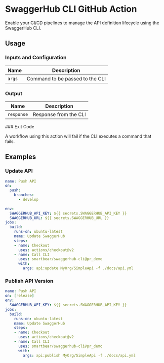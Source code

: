 # SwaggerHub CLI GitHub Action

Enable your CI/CD pipelines to manage the API definition lifecycle using the SwaggerHub CLI.

## Usage

### Inputs and Configuration

| Name   | Description                     |
|--------|---------------------------------|
| `args` | Command to be passed to the CLI | 

### Output

| Name       | Description           |
|------------|-----------------------|
| `response` | Response from the CLI | 

### Exit Code

A workflow using this action will fail if the CLI executes a command that fails.

## Examples

### Update API

```yaml
name: Push API
on:
  push:
    branches:
      - develop
      
env:
  SWAGGERHUB_API_KEY: ${{ secrets.SWAGGERHUB_API_KEY }}
  SWAGGERHUB_URL: ${{ secrets.SWAGGERHUB_URL }}
jobs:
  build:
    runs-on: ubuntu-latest
    name: Update SwaggerHub
    steps:
    - name: Checkout
      uses: actions/checkout@v2
    - name: Call CLI
      uses: smartbear/swaggerhub-cli@pr_demo
      with:
        args: api:update MyOrg/SimpleApi -f ./docs/api.yml

```

### Publish API Version

```yaml
name: Push API
on: [release]  
env:
  SWAGGERHUB_API_KEY: ${{ secrets.SWAGGERHUB_API_KEY }}
jobs:
  build:
    runs-on: ubuntu-latest
    name: Update SwaggerHub
    steps:
    - name: Checkout
      uses: actions/checkout@v2
    - name: Call CLI
      uses: smartbear/swaggerhub-cli@pr_demo
      with:
        args: api:publish MyOrg/SimpleApi -f ./docs/api.yml

```